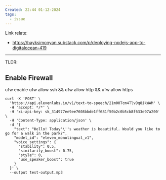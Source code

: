 ```yaml
---
Created: 22:44 01-12-2024
tags:
  - issue
---
```

Link relate:
- https://hayksimonyan.substack.com/p/deploying-nodejs-app-to-digitalocean-419

---

TLDR: 


## Enable Firewall
ufw enable
ufw allow ssh && ufw allow http && ufw allow https

```
curl -X 'POST' \
  'https://api.elevenlabs.io/v1/text-to-speech/21m00Tcm4TlvDq8ikWAM' \
  -H 'accept: */*' \
  -H 'xi-api-key: sk_314977ee9ee7608bbde1ff681f50b2c0b5cb8f633e97a200' \
  -H 'Content-Type: application/json' \
  -d '{
    "text": "Hello! Today'\''s weather is beautiful. Would you like to go for a walk in the park?",
    "model_id": "eleven_monolingual_v1",
    "voice_settings": {
      "stability": 0.5,
      "similarity_boost": 0.75,
      "style": 0,
      "use_speaker_boost": true
    }
  }' \
  --output test-output.mp3
```